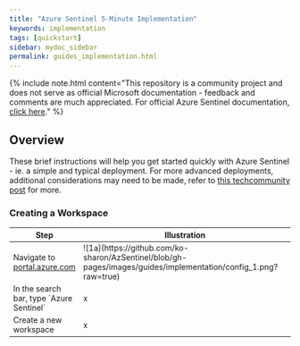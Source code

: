 ```yaml
---
title: "Azure Sentinel 5-Minute Implementation"
keywords: implementation
tags: [quickstart]
sidebar: mydoc_sidebar
permalink: guides_implementation.html
---
```


{% include note.html content="This repository is a community project and does not serve as official Microsoft documentation - feedback and comments are much appreciated. For official Azure Sentinel documentation, <a alt='Azure Sentinel Documentation' href='https://docs.microsoft.com/en-us/azure/sentinel/'>click here</a>." %}

## Overview

These brief instructions will help you get started quickly with Azure Sentinel - ie. a simple and typical deployment. For more advanced deployments, additional considerations may need to be made, refer to <a alt='techcommunitypost' href='https://techcommunity.microsoft.com/t5/azure-sentinel/best-practices-for-designing-an-azure-sentinel-or-azure-security/ba-p/832574'>this techcommunity post</a> for more.

### Creating a Workspace

<table>
<colgroup>
<col width="20%" />
<col width="80%" />
</colgroup>
<thead>
<tr class="header">
<th>Step</th>
<th>Illustration</th>
</tr>
</thead>
<tbody>
<tr>
<td markdown="span">Navigate to <a alt='azureportal' href='https://portal.azure.com'>portal.azure.com</a></td>
<td markdown="span">
![1a](https://github.com/ko-sharon/AzSentinel/blob/gh-pages/images/guides/implementation/config_1.png?raw=true)</td>
</tr>
<tr>
<td markdown="span">In the search bar, type `Azure Sentinel`</td>
<td markdown="span">x</td>
</tr>
<tr>
<td markdown="span">Create a new workspace</td>
<td markdown="span">x</td>
</tr>
</tbody>
</table>

